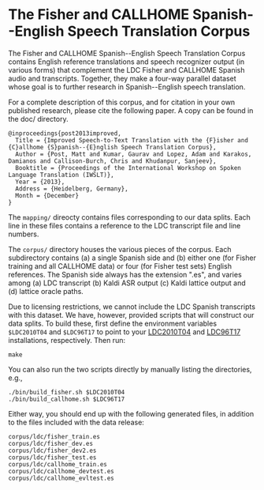 The Fisher and CALLHOME Spanish--English Speech Translation Corpus
==================================================================

The Fisher and CALLHOME Spanish--English Speech Translation Corpus contains English reference
translations and speech recognizer output (in various forms) that complement the LDC Fisher and
CALLHOME Spanish audio and transcripts. Together, they make a four-way parallel dataset whose goal
is to further research in Spanish--English speech translation.

For a complete description of this corpus, and for citation in your own published research, please
cite the following paper. A copy can be found in the doc/ directory.

    @inproceedings{post2013improved,
      Title = {Improved Speech-to-Text Translation with the {F}isher and {C}allhome {S}panish--{E}nglish Speech Translation Corpus},
      Author = {Post, Matt and Kumar, Gaurav and Lopez, Adam and Karakos, Damianos and Callison-Burch, Chris and Khudanpur, Sanjeev},
      Booktitle = {Proceedings of the International Workshop on Spoken Language Translation (IWSLT)},
      Year = {2013},
      Address = {Heidelberg, Germany},
      Month = {December}
    }

The `mapping/` direocty contains files corresponding to our data splits. Each line in these files
contains a reference to the LDC transcript file and line numbers.

The `corpus/` directory houses the various pieces of the corpus. Each subdirectory contains (a) a
single Spanish side and (b) either one (for Fisher training and all CALLHOME data) or four (for
Fisher test sets) English references. The Spanish side always has the extension ".es", and varies
among (a) LDC transcript (b) Kaldi ASR output (c) Kaldi lattice output and (d) lattice oracle paths.
                                         
Due to licensing restrictions, we cannot include the LDC Spanish transcripts with this dataset. We
have, however, provided scripts that will construct our data splits. To build these, first define
the environment variables `$LDC2010T04` and `$LDC96T17` to point to your
[LDC2010T04](http://catalog.ldc.upenn.edu/LDC2010T04) and
[LDC96T17](http://catalog.ldc.upenn.edu/LDC96T17) installations, respectively. Then run:

    make

You can also run the two scripts directly by manually listing the directories, e.g.,

    ./bin/build_fisher.sh $LDC2010T04
    ./bin/build_callhome.sh $LDC96T17

Either way, you should end up with the following generated files, in addition to the files included
with the data release:

    corpus/ldc/fisher_train.es
    corpus/ldc/fisher_dev.es
    corpus/ldc/fisher_dev2.es
    corpus/ldc/fisher_test.es
    corpus/ldc/callhome_train.es
    corpus/ldc/callhome_devtest.es
    corpus/ldc/callhome_evltest.es
